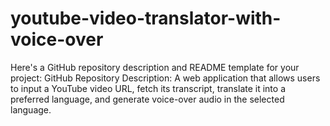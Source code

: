 # youtube-video-translator-with-voice-over
 Here's a GitHub repository description and README template for your project:  GitHub Repository Description: A web application that allows users to input a YouTube video URL, fetch its transcript, translate it into a preferred language, and generate voice-over audio in the selected language. 
